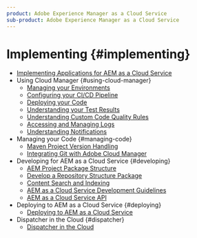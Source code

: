 ```yaml
---
product: Adobe Experience Manager as a Cloud Service
sub-product: Adobe Experience Manager as a Cloud Service
---
```


# Implementing {#implementing}

+ [Implementing Applications for AEM as a Cloud Service](/help/implementing/home.md)
+ Using Cloud Manager {#using-cloud-manager}
  + [Managing your Environments](cloud-manager/manage-environments.md)
  + [Configuring your CI/CD Pipeline](cloud-manager/configure-pipeline.md)
  + [Deploying your Code](cloud-manager/deploy-code.md)
  + [Understanding your Test Results](cloud-manager/understand-test-results.md)
  + [Understanding Custom Code Quality Rules](cloud-manager/custom-code-quality-rules.md)  
  + [Accessing and Managing Logs](cloud-manager/manage-logs.md)
  + [Understanding Notifications](cloud-manager/notifications.md)
+ Managing your Code {#managing-code}
  + [Maven Project Version Handling](cloud-manager/project-version-handling.md)
  + [Integrating Git with Adobe Cloud Manager](cloud-manager/integrating-with-git.md)
+ Developing for AEM as a Cloud Service {#developing}
  + [AEM Project Package Structure](developing/introduction/aem-project-content-package-structure.md)
  + [Develop a Repository Structure Package](developing/introduction/repository-structure-package.md)
  + [Content Search and Indexing](/help/operations/indexing.md)
  + [AEM as a Cloud Service Development Guidelines](developing/introduction/development-guidelines.md)
  + [AEM as a Cloud Service API](https://docs.adobe.com/content/help/en/experience-manager-cloud-service/implementing/developing/ref/javadoc/index.html)
+ Deploying to AEM as a Cloud Service {#deploying}
  + [Deploying to AEM as a Cloud Service](deploying/overview.md)
+ Dispatcher in the Cloud {#dispatcher}
  + [Dispatcher in the Cloud](dispatcher/overview.md)
